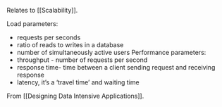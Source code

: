 Relates to [[Scalability]].

Load parameters:
- requests per seconds
- ratio of reads to writes in a database 
- number of simultaneously active users
Performance parameters:
- throughput - number of requests per second
- response time- time between a client sending request and receiving response
- latency, it’s a ‘travel time’ and waiting time

From [[Designing Data Intensive Applications]].